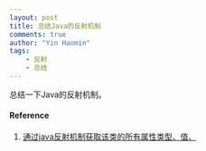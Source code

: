 ```yaml
---
layout: post
title: 总结Java的反射机制
comments: true
author: "Yin Haomin"
tags:
    - 反射
    - 总结
---
```


总结一下Java的反射机制。


#### Reference
1. [通过java反射机制获取该类的所有属性类型、值、](http://blog.csdn.net/sd4000784/article/details/7448221#10006-weixin-1-52626-6b3bffd01fdde4900130bc5a2751b6d1)
